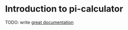 # Introduction to pi-calculator

TODO: write [great documentation](http://jacobian.org/writing/what-to-write/)
